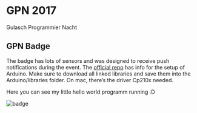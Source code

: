 # GPN 2017
Gulasch Programmier Nacht 

## GPN Badge
The badge has lots of sensors and was designed to receive push notifications during the event. The [official repo](https://github.com/entropia/gpn17-badge) has info for the setup of Arduino. Make sure to download all linked libraries and save them into the Arduino/libraries folder. On mac, there’s the driver Cp210x needed.

Here you can see my little hello world programm running :D

![badge](https://cloud.githubusercontent.com/assets/16541141/26528778/a890face-43b2-11e7-88b6-10362b588d3e.jpg)
